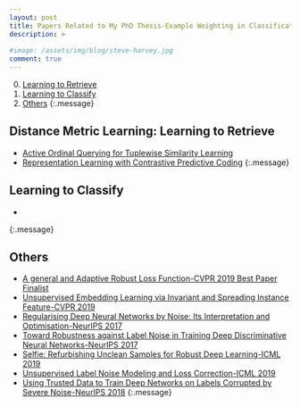 ```yaml
---
layout: post
title: Papers Related to My PhD Thesis-Example Weighting in Classification and Distance Metric Learning
description: >
  
#image: /assets/img/blog/steve-harvey.jpg
comment: true
---
```



0. [Learning to Retrieve](#distance-metric-learning-learning-to-retrieve)
0. [Learning to Classify ](#learning-to-classify)
0. [Others](#others)
{:.message}

## Distance Metric Learning: Learning to Retrieve 
* [Active Ordinal Querying for Tuplewise Similarity Learning](https://arxiv.org/pdf/1910.04115.pdf) 
* [Representation Learning with
Contrastive Predictive Coding](https://arxiv.org/pdf/1807.03748.pdf)
{:.message}



## Learning to Classify 
* 
{:.message}



## Others 
* [A general and Adaptive Robust Loss Function-CVPR 2019 Best Paper Finalist]()
* [Unsupervised Embedding Learning via Invariant and Spreading Instance Feature-CVPR 2019]()
* [Regularising Deep Neural Networks by Noise: Its Interpretation and Optimisation-NeurIPS 2017]()
* [Toward Robustness against Label Noise in Training Deep Discriminative Neural Networks-NeurIPS 2017]()
* [Selfie: Refurbishing Unclean Samples for Robust Deep Learning-ICML 2019]()
* [Unsupervised Label Noise Modeling and Loss Correction-ICML 2019]()
* [Using Trusted Data to Train Deep Networks on Labels Corrupted by Severe Noise-NeurIPS 2018]()
{:.message}


